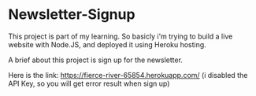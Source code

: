 # Newsletter-Signup

This project is part of my learning. So basicly i'm trying to build a live website with Node.JS, and deployed it using Heroku hosting.

A brief about this project is sign up for the newsletter.

Here is the link: https://fierce-river-65854.herokuapp.com/ (i disabled the API Key, so you will get error result when sign up)
